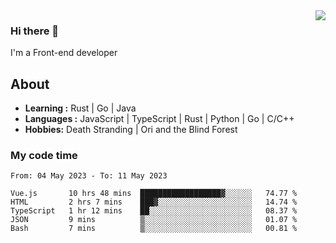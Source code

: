 <img align='right' src="https://github-readme-stats.vercel.app/api?username=strugglebak&show_icons=true">

### Hi there 👋

I'm a Front-end developer

## About

-  **Learning :** Rust | Go | Java
-  **Languages :** JavaScript | TypeScript | Rust | Python | Go | C/C++
-  **Hobbies:** Death Stranding | Ori and the Blind Forest

### My code time

<!--START_SECTION:waka-->

```text
From: 04 May 2023 - To: 11 May 2023

Vue.js       10 hrs 48 mins  ██████████████████▓░░░░░░   74.77 %
HTML         2 hrs 7 mins    ███▓░░░░░░░░░░░░░░░░░░░░░   14.74 %
TypeScript   1 hr 12 mins    ██░░░░░░░░░░░░░░░░░░░░░░░   08.37 %
JSON         9 mins          ▒░░░░░░░░░░░░░░░░░░░░░░░░   01.07 %
Bash         7 mins          ▒░░░░░░░░░░░░░░░░░░░░░░░░   00.81 %
```

<!--END_SECTION:waka-->
